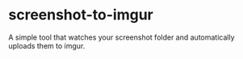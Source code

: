 screenshot-to-imgur
===================

A simple tool that watches your screenshot folder and automatically uploads them to imgur.
